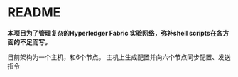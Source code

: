# README


**本项目为了管理复杂的Hyperledger Fabric 实验网络，弥补shell scripts在各方面的不足而写。**

目前架构为一个主机，和6个节点。
主机上生成配置并向六个节点同步配置、发送指令